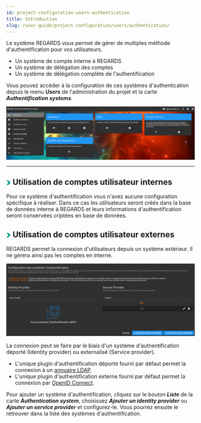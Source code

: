 ```yaml
---
id: project-configuration-users-authentication
title: Introduction
slug: /user-guide/project-configuration/users/authentication/
---
```



Le système REGARDS vous permet de gérer de multiples méthode d'authentification pour vos utilisateurs.
 - Un système de compte interne à REGARDS
 - Un système de délégation des comptes
 - Un système de délégation complète de l'authentification

Vous pouvez accéder à la configuration de ces systèmes d'authentication depuis le menu ***Users*** de l'administration du projet et la carte ***Authentification systems***.

<div align="center">
  <img src="/images/user-documentation/v1.4/2-project-configuration/users/users.png" alt="user menu" width="800"/> 
</div>

---

## <img src="/images/user-documentation/doc-icons/right-arrow.png" alt="arrow" height="12"/> Utilisation de comptes utilisateur internes 

Pour ce système d'authentification vous n'avez aucune configuration spécifique à réaliser. Dans ce cas les utilisateurs seront créés dans la base de données interne à REGARDS et leurs informations d'authentification seront conservées criptées en base de données.

## <img src="/images/user-documentation/doc-icons/right-arrow.png" alt="arrow" height="12"/> Utilisation de comptes utilisateur externes

REGARDS permet la connexion d'utilisateurs depuis un système extérieur. Il ne gérera ainsi pas les comptes en interne.

<div align="center">
  <img src="/images/user-documentation/v1.4/2-project-configuration/users/authentication-list.png" alt="authentication systems" width="800"/>
</div>

La connexion peut se faire par le biais d'un système d'authentification déporté (Identity provider) ou externalisé (Service provider).

  - L'unique plugin d'authentification déporté fourni par défaut permet la connexion à un [annuaire LDAP](../ldap/).
  - L'unique plugin d'authentification externe fourni par défaut permet la connexion par [OpenID Connect](../openid/).

Pour ajouter un système d'authentification, cliquez sur le bouton **_Liste_** de la carte **_Authentication system_**, choisissez **_Ajouter un identity provider_** ou **_Ajouter un service provider_** et configurez-le. Vous pourrez ensuite le retrouver dans la liste des systèmes d'authentification.
